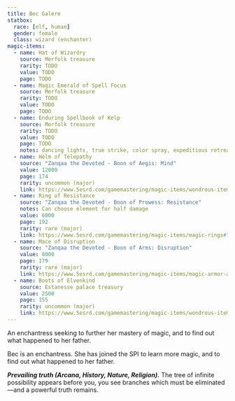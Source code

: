```yaml
---
title: Bec Galere
statbox:
  race: [elf, human]
  gender: female
  class: wizard (enchanter)
magic-items:
  - name: Hat of Wizardry
    source: Merfolk treasure
    rarity: TODO
    value: TODO
    page: TODO
  - name: Magic Emerald of Spell Focus
    source: Merfolk treasure
    rarity: TODO
    value: TODO
    page: TODO
  - name: Enduring Spellbook of Kelp
    source: Merfolk treasure
    rarity: TODO
    value: TODO
    page: TODO
    notes: dancing lights, true strike, color spray, expeditious retreat, longstrider, fog cloud
  - name: Helm of Telepathy
    source: "Zanqaa the Devoted - Boon of Aegis: Mind"
    value: 12000
    page: 174
    rarity: uncommon (major)
    link: https://www.5esrd.com/gamemastering/magic-items/wondrous-items#TOC-Helm-of-Telepathy
  - name: Ring of Resistance
    source: "Zanqaa the Devoted - Boon of Prowess: Resistance"
    notes: Can choose element for half damage
    value: 6000
    page: 192
    rarity: rare (major)
    link: https://www.5esrd.com/gamemastering/magic-items/magic-rings#TOC-Ring-of-Resistance
  - name: Mace of Disruption
    source: "Zanqaa the Devoted - Boon of Arms: Disruption"
    value: 8000
    page: 179
    rarity: rare (major)
    link: https://www.5esrd.com/gamemastering/magic-items/magic-armor-and-weapons/#Mace_of_Disruption
  - name: Boots of Elvenkind
    source: Estanesse palace treasury
    value: 2500
    page: 155
    rarity: uncommon (major)
    link: https://www.5esrd.com/gamemastering/magic-items/wondrous-items/#Boots_of_Elvenkind
---
```


An enchantress seeking to further her mastery of magic, and to find out what happened to her father.

Bec is an enchantress. She has joined the SPI to learn more magic, and to find out what happened to her father.

***Prevailing truth (Arcana, History, Nature, Religion).*** The tree of infinite possibility appears before you, you see branches which must be eliminated—and a powerful truth remains.
